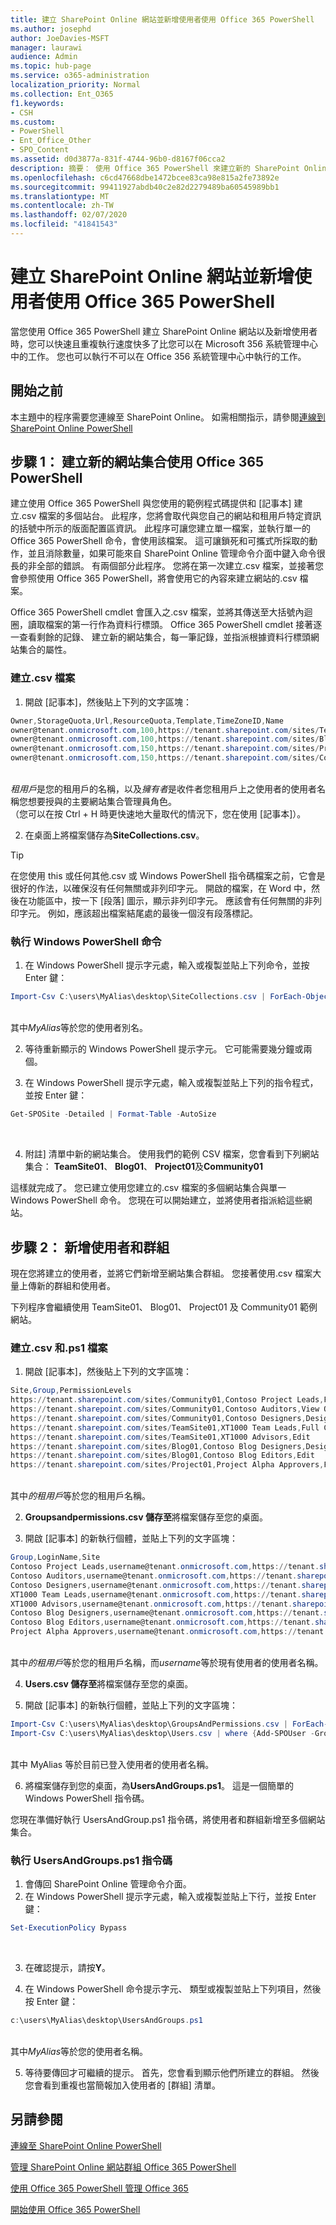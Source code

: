 ```yaml
---
title: 建立 SharePoint Online 網站並新增使用者使用 Office 365 PowerShell
ms.author: josephd
author: JoeDavies-MSFT
manager: laurawi
audience: Admin
ms.topic: hub-page
ms.service: o365-administration
localization_priority: Normal
ms.collection: Ent_O365
f1.keywords:
- CSH
ms.custom:
- PowerShell
- Ent_Office_Other
- SPO_Content
ms.assetid: d0d3877a-831f-4744-96b0-d8167f06cca2
description: 摘要： 使用 Office 365 PowerShell 來建立新的 SharePoint Online 網站，並再將使用者和群組新增至這些網站。
ms.openlocfilehash: c6cd47668dbe1472bcee83ca98e815a2fe73892e
ms.sourcegitcommit: 99411927abdb40c2e82d2279489ba60545989bb1
ms.translationtype: MT
ms.contentlocale: zh-TW
ms.lasthandoff: 02/07/2020
ms.locfileid: "41841543"
---
```

# <a name="create-sharepoint-online-sites-and-add-users-with-office-365-powershell"></a>建立 SharePoint Online 網站並新增使用者使用 Office 365 PowerShell

當您使用 Office 365 PowerShell 建立 SharePoint Online 網站以及新增使用者時，您可以快速且重複執行速度快多了比您可以在 Microsoft 356 系統管理中心中的工作。 您也可以執行不可以在 Office 356 系統管理中心中執行的工作。 

## <a name="before-you-begin"></a>開始之前

本主題中的程序需要您連線至 SharePoint Online。 如需相關指示，請參閱[連線到 SharePoint Online PowerShell](https://docs.microsoft.com/powershell/sharepoint/sharepoint-online/connect-sharepoint-online?view=sharepoint-ps)

## <a name="step-1-create-new-site-collections-using-office-365-powershell"></a>步驟 1： 建立新的網站集合使用 Office 365 PowerShell

建立使用 Office 365 PowerShell 與您使用的範例程式碼提供和 [記事本] 建立.csv 檔案的多個站台。 此程序，您將會取代與您自己的網站和租用戶特定資訊的括號中所示的版面配置區資訊。 此程序可讓您建立單一檔案，並執行單一的 Office 365 PowerShell 命令，會使用該檔案。 這可讓鎖死和可攜式所採取的動作，並且消除數量，如果可能來自 SharePoint Online 管理命令介面中鍵入命令很長的非全部的錯誤。 有兩個部分此程序。 您將在第一次建立.csv 檔案，並接著您會參照使用 Office 365 PowerShell，將會使用它的內容來建立網站的.csv 檔案。

Office 365 PowerShell cmdlet 會匯入之.csv 檔案，並將其傳送至大括號內迴圈，讀取檔案的第一行作為資料行標頭。 Office 365 PowerShell cmdlet 接著逐一查看剩餘的記錄、 建立新的網站集合，每一筆記錄，並指派根據資料行標頭網站集合的屬性。

### <a name="create-a-csv-file"></a>建立.csv 檔案

1. 開啟 [記事本]，然後貼上下列的文字區塊：<br/>

```powershell
Owner,StorageQuota,Url,ResourceQuota,Template,TimeZoneID,Name
owner@tenant.onmicrosoft.com,100,https://tenant.sharepoint.com/sites/TeamSite01,25,EHS#1,10,Contoso Team Site
owner@tenant.onmicrosoft.com,100,https://tenant.sharepoint.com/sites/Blog01,25,BLOG#0,10,Contoso Blog
owner@tenant.onmicrosoft.com,150,https://tenant.sharepoint.com/sites/Project01,25,PROJECTSITE#0,10,Project Alpha
owner@tenant.onmicrosoft.com,150,https://tenant.sharepoint.com/sites/Community01,25,COMMUNITY#0,10,Community Site
```
<br/>*租用戶*是您的租用戶的名稱，以及*擁有者*是收件者您租用戶上之使用者的使用者名稱您想要授與的主要網站集合管理員角色。<br/>（您可以在按 Ctrl + H 時更快速地大量取代的情況下，您在使用 [記事本]）。<br/>

2. 在桌面上將檔案儲存為**SiteCollections.csv**。<br/>

> [!TIP]
> 在您使用 this 或任何其他.csv 或 Windows PowerShell 指令碼檔案之前，它會是很好的作法，以確保沒有任何無關或非列印字元。 開啟的檔案，在 Word 中，然後在功能區中，按一下 [段落] 圖示，顯示非列印字元。 應該會有任何無關的非列印字元。 例如，應該超出檔案結尾處的最後一個沒有段落標記。

### <a name="run-the-windows-powershell-command"></a>執行 Windows PowerShell 命令

1. 在 Windows PowerShell 提示字元處，輸入或複製並貼上下列命令，並按 Enter 鍵：<br/>
```powershell
Import-Csv C:\users\MyAlias\desktop\SiteCollections.csv | ForEach-Object {New-SPOSite -Owner $_.Owner -StorageQuota $_.StorageQuota -Url $_.Url -NoWait -ResourceQuota $_.ResourceQuota -Template $_.Template -TimeZoneID $_.TimeZoneID -Title $_.Name}
```
<br/>其中*MyAlias*等於您的使用者別名。<br/>

2. 等待重新顯示的 Windows PowerShell 提示字元。 它可能需要幾分鐘或兩個。<br/>

3. 在 Windows PowerShell 提示字元處，輸入或複製並貼上下列的指令程式，並按 Enter 鍵：<br/>

```powershell
Get-SPOSite -Detailed | Format-Table -AutoSize
```
<br/>

4. 附註] 清單中新的網站集合。 使用我們的範例 CSV 檔案，您會看到下列網站集合： **TeamSite01**、 **Blog01**、 **Project01**及**Community01**

這樣就完成了。 您已建立使用您建立的.csv 檔案的多個網站集合與單一 Windows PowerShell 命令。 您現在可以開始建立，並將使用者指派給這些網站。

## <a name="step-2-add-users-and-groups"></a>步驟 2： 新增使用者和群組

現在您將建立的使用者，並將它們新增至網站集合群組。 您接著使用.csv 檔案大量上傳新的群組和使用者。

下列程序會繼續使用 TeamSite01、 Blog01、 Project01 及 Community01 範例網站。

### <a name="create-csv-and-ps1-files"></a>建立.csv 和.ps1 檔案

1. 開啟 [記事本]，然後貼上下列的文字區塊：<br/>

```powershell
Site,Group,PermissionLevels
https://tenant.sharepoint.com/sites/Community01,Contoso Project Leads,Full Control
https://tenant.sharepoint.com/sites/Community01,Contoso Auditors,View Only
https://tenant.sharepoint.com/sites/Community01,Contoso Designers,Design
https://tenant.sharepoint.com/sites/TeamSite01,XT1000 Team Leads,Full Control
https://tenant.sharepoint.com/sites/TeamSite01,XT1000 Advisors,Edit
https://tenant.sharepoint.com/sites/Blog01,Contoso Blog Designers,Design
https://tenant.sharepoint.com/sites/Blog01,Contoso Blog Editors,Edit
https://tenant.sharepoint.com/sites/Project01,Project Alpha Approvers,Full Control
```
<br/>其中*的租用戶*等於您的租用戶名稱。<br/>

2. **Groupsandpermissions.csv 儲存至**將檔案儲存至您的桌面。<br/>

3. 開啟 [記事本] 的新執行個體，並貼上下列的文字區塊：<br/>

```powershell
Group,LoginName,Site
Contoso Project Leads,username@tenant.onmicrosoft.com,https://tenant.sharepoint.com/sites/Community01
Contoso Auditors,username@tenant.onmicrosoft.com,https://tenant.sharepoint.com/sites/Community01
Contoso Designers,username@tenant.onmicrosoft.com,https://tenant.sharepoint.com/sites/Community01
XT1000 Team Leads,username@tenant.onmicrosoft.com,https://tenant.sharepoint.com/sites/TeamSite01
XT1000 Advisors,username@tenant.onmicrosoft.com,https://tenant.sharepoint.com/sites/TeamSite01
Contoso Blog Designers,username@tenant.onmicrosoft.com,https://tenant.sharepoint.com/sites/Blog01
Contoso Blog Editors,username@tenant.onmicrosoft.com,https://tenant.sharepoint.com/sites/Blog01
Project Alpha Approvers,username@tenant.onmicrosoft.com,https://tenant.sharepoint.com/sites/Project01
```
<br/>其中*的租用戶*等於您的租用戶名稱，而*username*等於現有使用者的使用者名稱。<br/>

4. **Users.csv 儲存至**將檔案儲存至您的桌面。<br/>

5. 開啟 [記事本] 的新執行個體，並貼上下列的文字區塊：<br/>

```powershell
Import-Csv C:\users\MyAlias\desktop\GroupsAndPermissions.csv | ForEach-Object {New-SPOSiteGroup -Group $_.Group -PermissionLevels $_.PermissionLevels -Site $_.Site}
Import-Csv C:\users\MyAlias\desktop\Users.csv | where {Add-SPOUser -Group $_.Group –LoginName $_.LoginName -Site $_.Site}
```
<br/>其中 MyAlias 等於目前已登入使用者的使用者名稱。<br/>

6. 將檔案儲存到您的桌面，為**UsersAndGroups.ps1**。 這是一個簡單的 Windows PowerShell 指令碼。

您現在準備好執行 UsersAndGroup.ps1 指令碼，將使用者和群組新增至多個網站集合。

### <a name="run-usersandgroupsps1-script"></a>執行 UsersAndGroups.ps1 指令碼

1. 會傳回 SharePoint Online 管理命令介面。<br/>
2. 在 Windows PowerShell 提示字元處，輸入或複製並貼上下行，並按 Enter 鍵：<br/>
```powershell
Set-ExecutionPolicy Bypass
```
<br/>

3. 在確認提示，請按**Y**。<br/>

4. 在 Windows PowerShell 命令提示字元、 類型或複製並貼上下列項目，然後按 Enter 鍵：<br/>

```powershell
c:\users\MyAlias\desktop\UsersAndGroups.ps1
```
<br/>其中*MyAlias*等於您的使用者名稱。<br/>

5. 等待要傳回才可繼續的提示。 首先，您會看到顯示他們所建立的群組。 然後您會看到重複也當簡報加入使用者的 [群組] 清單。

## <a name="see-also"></a>另請參閱

[連線至 SharePoint Online PowerShell](https://docs.microsoft.com/powershell/sharepoint/sharepoint-online/connect-sharepoint-online?view=sharepoint-ps)

[管理 SharePoint Online 網站群組 Office 365 PowerShell](manage-sharepoint-site-groups-with-powershell.md)

[使用 Office 365 PowerShell 管理 Office 365](manage-office-365-with-office-365-powershell.md)
  
[開始使用 Office 365 PowerShell](getting-started-with-office-365-powershell.md)

